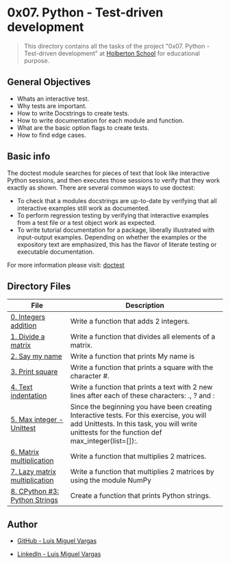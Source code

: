 # 0x07. Python - Test-driven development

> This directory contains all the tasks of the project "0x07. Python - Test-driven development" at [Holberton School](https://www.holbertonschool.com "Holberton School.") for educational purpose.

## General Objectives

* Whats an interactive test.
* Why tests are important.
* How to write Docstrings to create tests.
* How to write documentation for each module and function.
* What are the basic option flags to create tests.
* How to find edge cases.

## Basic info

The doctest module searches for pieces of text that look like interactive Python sessions, and then executes those sessions to verify that they work exactly as shown. There are several common ways to use doctest:

* To check that a modules docstrings are up-to-date by verifying that all interactive examples still work as documented.
* To perform regression testing by verifying that interactive examples from a test file or a test object work as expected.
* To write tutorial documentation for a package, liberally illustrated with input-output examples. Depending on whether the examples or the expository text are emphasized, this has the flavor of literate testing or executable documentation.

For more information please visit: [doctest](https://docs.python.org/3.4/library/doctest.html)

## Directory Files

| **File** | **Description** |
|----------|-----------------|
| [0. Integers addition](./0-add_integer.py) | Write a function that adds 2 integers. |
| [1. Divide a matrix](./2-matrix_divided.py) | Write a function that divides all elements of a matrix. |
| [2. Say my name](./3-say_my_name.py) | Write a function that prints My name is <first name> <last name> |
| [3. Print square](./4-print_square.py) | Write a function that prints a square with the character #. |
| [4. Text indentation](./5-text_indentation.py) | Write a function that prints a text with 2 new lines after each of these characters: ., ? and : |
| [5. Max integer - Unittest](./tests/6-max_integer_test.py) | Since the beginning you have been creating Interactive tests. For this exercise, you will add Unittests. In this task, you will write unittests for the function def max_integer(list=[]):. |
| [6. Matrix multiplication](./100-matrix_mul.py) | Write a function that multiplies 2 matrices. |
| [7. Lazy matrix multiplication](./101-lazy_matrix_mul.py) | Write a function that multiplies 2 matrices by using the module NumPy |
| [8. CPython #3: Python Strings](./102-python.c) | Create a function that prints Python strings. |

## Author

* [GitHub - Luis Miguel Vargas](https://github.com/luismvargasg)

* [LinkedIn - Luis Miguel Vargas](https://www.linkedin.com/in/luismvargasg/)
